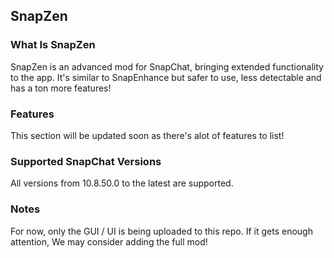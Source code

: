 ## SnapZen

### What Is SnapZen
SnapZen is an advanced mod for SnapChat, bringing extended functionality to the app. It's similar to SnapEnhance but safer to use, less detectable and has a ton more features!  


### Features
This section will be updated soon as there's alot of features to list!  


### Supported SnapChat Versions
All versions from 10.8.50.0 to the latest are supported.  


### Notes
For now, only the GUI / UI is being uploaded to this repo. If it gets enough attention, We may consider adding the full mod!
